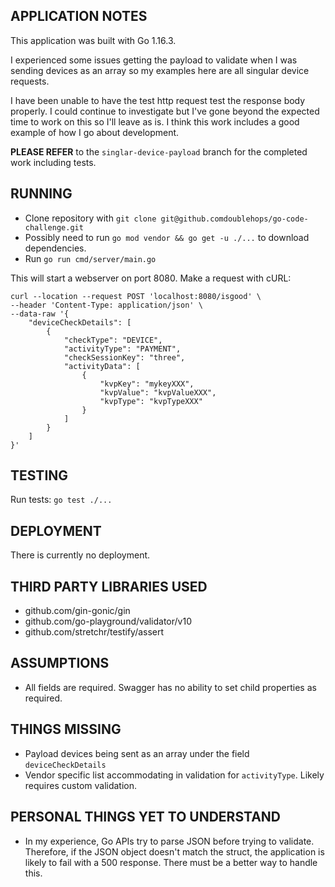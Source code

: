 ## APPLICATION NOTES

This application was built with Go 1.16.3.

I experienced some issues getting the payload to validate when I was sending devices
as an array so my examples here are all singular device requests.

I have been unable to have the test http request test the response body properly. I could
continue to investigate but I've gone beyond the expected time to work on this so
I'll leave as is. I think this work includes a good example of how I go about development.

**PLEASE REFER** to the `singlar-device-payload` branch for the completed work
including tests.


## RUNNING

- Clone repository with `git clone git@github.comdoublehops/go-code-challenge.git`
- Possibly need to run `go mod vendor && go get -u ./...` to download dependencies. 
- Run `go run cmd/server/main.go`

This will start a webserver on port 8080. Make a request with cURL:
```bigquery
curl --location --request POST 'localhost:8080/isgood' \
--header 'Content-Type: application/json' \
--data-raw '{
    "deviceCheckDetails": [
        {
            "checkType": "DEVICE",
            "activityType": "PAYMENT",
            "checkSessionKey": "three",
            "activityData": [
                {
                    "kvpKey": "mykeyXXX",
                    "kvpValue": "kvpValueXXX",
                    "kvpType": "kvpTypeXXX"
                }
            ]
        }
    ]
}'
```

## TESTING

Run tests: `go test ./...`

## DEPLOYMENT

There is currently no deployment.

## THIRD PARTY LIBRARIES USED

- github.com/gin-gonic/gin
- github.com/go-playground/validator/v10
- github.com/stretchr/testify/assert

## ASSUMPTIONS

- All fields are required. Swagger has no ability to set child properties as
  required.

## THINGS MISSING

- Payload devices being sent as an array under the field `deviceCheckDetails`
- Vendor specific list accommodating in validation for `activityType`.
  Likely requires custom validation.

## PERSONAL THINGS YET TO UNDERSTAND

- In my experience, Go APIs try to parse JSON before trying to validate.
  Therefore, if the JSON object doesn't match the struct, the application is likely
  to fail with a 500 response. There must be a better way to handle this.